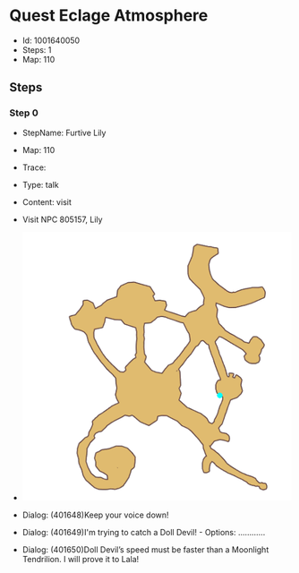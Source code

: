 # Quest Eclage Atmosphere

- Id: 1001640050
- Steps: 1
- Map: 110

## Steps

### Step 0
- StepName:  Furtive Lily
- Map:  110
- Trace:  
- Type:  talk
- Content:  visit
- Visit NPC 805157, Lily

- ![images/1001640050_0.png](images/1001640050_0.png)
- Dialog: (401648)Keep your voice down!
- Dialog: (401649)I'm trying to catch a Doll Devil! - Options: …………
- Dialog: (401650)Doll Devil’s speed must be faster than a Moonlight Tendrilion. I will prove it to Lala!


